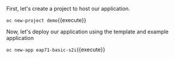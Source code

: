 First, let's create a project to host our application.

``oc new-project demo``{{execute}}

Now, let's deploy our application using the template and example application

``oc new-app eap71-basic-s2i``{{execute}}










